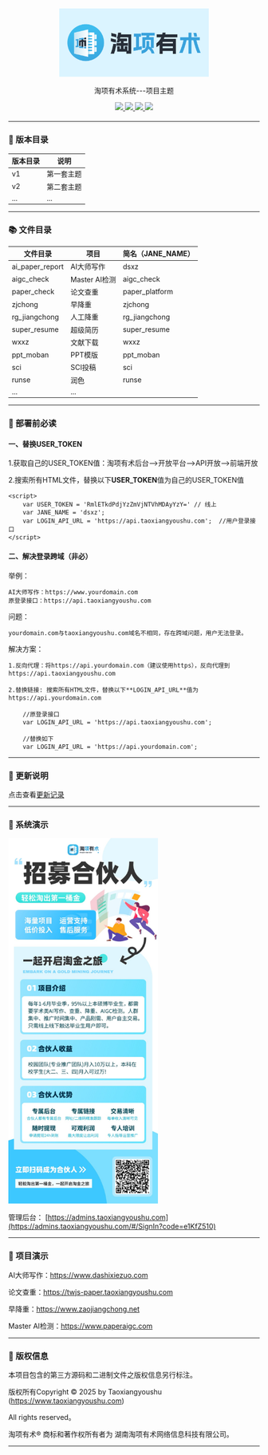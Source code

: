 
#

<div align="center" >
    <img src="logo.png" width="300"/>
</div>
<div align="center">

淘项有术系统---项目主题

</div>

<div align="center" >
    <a href="https://admins.taoxiangyoushu.com/#/SignIn?code=e1KfZ510">
        <img src="https://img.shields.io/badge/Licence-apache2.0-green.svg?style=flat" />
    </a>
    <a href="https://admins.taoxiangyoushu.com/#/SignIn?code=e1KfZ510">
        <img src="https://img.shields.io/badge/Language-HTML & PHP-orange.svg" />
    </a>
    <a href="https://admins.taoxiangyoushu.com/#/SignIn?code=e1KfZ510">
        <img src="https://img.shields.io/badge/Edition-1.0-blue.svg" />
    </a>
     <a href="https://github.com/taoxiangyoushu/tx_themes/archive/refs/heads/main.zip">
        <img src="https://img.shields.io/badge/Download-100MB-red.svg" />
    </a>
</div>

####

---

### 🚀 版本目录

| 版本目录 | 说明    |
|------|-------|
| v1   | 第一套主题 |
| v2   | 第二套主题 |
| ...  | ...   |

---

### 📚 文件目录

| 文件目录            | 项目          | 简名（JANE_NAME） |
|-----------------|-------------|---------------|
| ai_paper_report | AI大师写作      | dsxz          |
| aigc_check      | Master AI检测 | aigc_check    |
| paper_check     | 论文查重        | paper_platform |
| zjchong         | 早降重         | zjchong       |
| rg_jiangchong   | 人工降重        | rg_jiangchong |
| super_resume    | 超级简历        | super_resume  |
| wxxz            | 文献下载        | wxxz          |
| ppt_moban       | PPT模版       | ppt_moban     |
| sci             | SCI投稿       | sci           |
| runse           | 润色          | runse         |
| ...             | ...         |               |

---

###  🔨 部署前必读

#### 一、替换USER_TOKEN

1.获取自己的USER_TOKEN值：淘项有术后台-->开放平台-->API开放-->前端开放

2.搜索所有HTML文件，替换以下**USER_TOKEN**值为自己的USER_TOKEN值

    <script>
        var USER_TOKEN = 'RmlETkdPdjYzZmVjNTVhMDAyYzY=' // 线上
        var JANE_NAME = 'dsxz';
        var LOGIN_API_URL = 'https://api.taoxiangyoushu.com';  //用户登录接口
    </script>

#### 二、解决登录跨域（非必）

举例：

    AI大师写作：https://www.yourdomain.com
    原登录接口：https://api.taoxiangyoushu.com

问题：

    yourdomain.com与taoxiangyoushu.com域名不相同，存在跨域问题，用户无法登录。

解决方案：

    1.反向代理：将https://api.yourdomain.com（建议使用https），反向代理到https://api.taoxiangyoushu.com
    
    2.替换链接: 搜索所有HTML文件，替换以下**LOGIN_API_URL**值为https://api.yourdomain.com

        //原登录接口
        var LOGIN_API_URL = 'https://api.taoxiangyoushu.com';
    
        //替换如下
        var LOGIN_API_URL = 'https://api.yourdomain.com';

---

### 🚨 更新说明

点击查看<a href="https://admins.taoxiangyoushu.com/#/list/update" target="_blank">更新记录</a>

---
###  📱 系统演示

<a href="https://admins.taoxiangyoushu.com/#/SignIn?code=e1KfZ510"><img src="hb.jpg" width="300" /></a>


管理后台： [https://admins.taoxiangyoushu.com](https://admins.taoxiangyoushu.com/#/SignIn?code=e1KfZ510)

---

###  📱 项目演示

AI大师写作：https://www.dashixiezuo.com

论文查重：https://twjs-paper.taoxiangyoushu.com

早降重：https://www.zaojiangchong.net

Master AI检测：https://www.paperaigc.com

---

###  💾 版权信息

本项目包含的第三方源码和二进制文件之版权信息另行标注。

版权所有Copyright © 2025 by Taoxiangyoushu (https://www.taoxiangyoushu.com)

All rights reserved。

淘项有术® 商标和著作权所有者为 湖南淘项有术网络信息科技有限公司。



---